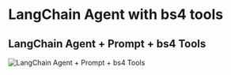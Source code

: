 # LangChain Agent with bs4 tools

## LangChain Agent + Prompt + bs4 Tools


![LangChain Agent + Prompt + bs4 Tools](https://www.youtube.com/watch?v=4iiSPOhCBmw)
